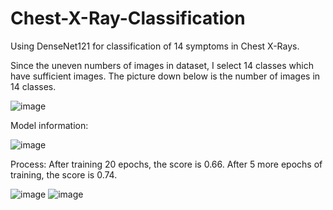 # Chest-X-Ray-Classification
Using DenseNet121 for classification of 14 symptoms in Chest X-Rays.

Since the uneven numbers of images in dataset, I select 14 classes which have sufficient images.
The picture down below is the number of images in 14 classes.

![image](https://user-images.githubusercontent.com/56348828/117423807-af1d2000-af53-11eb-8a9e-725cc9c9c582.png)


Model information:

![image](https://user-images.githubusercontent.com/56348828/117423898-c5c37700-af53-11eb-9443-a7bd364347cb.png)


Process:
After training 20 epochs, the score is 0.66. After 5 more epochs of training, the score is 0.74.

![image](https://user-images.githubusercontent.com/56348828/117424146-120eb700-af54-11eb-882e-d316bb79dc21.png)
![image](https://user-images.githubusercontent.com/56348828/117424178-176c0180-af54-11eb-8eb3-3641942cd179.png)

